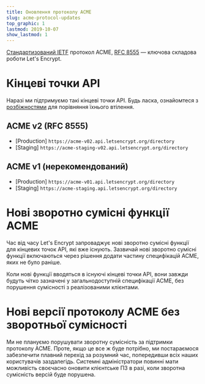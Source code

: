 ```yaml
---
title: Оновлення протоколу ACME
slug: acme-protocol-updates
top_graphic: 1
lastmod: 2019-10-07
show_lastmod: 1
---
```


[Стандартизований IETF](https://letsencrypt.org/2019/03/11/acme-protocol-ietf-standard.html) протокол ACME, [RFC 8555](https://datatracker.ietf.org/doc/rfc8555/) — ключова складова роботи Let's Encrypt.

# Кінцеві точки API

Наразі ми підтримуємо такі кінцеві точки API. Будь ласка, ознайомтеся з [розбіжностями](https://github.com/letsencrypt/boulder/blob/main/docs/acme-divergences.md) для порівняння їхнього втілення.

## ACME v2 (RFC 8555)

* [Production] `https://acme-v02.api.letsencrypt.org/directory`
* [Staging] `https://acme-staging-v02.api.letsencrypt.org/directory`

## ACME v1 (нерекомендований)

* [Production] `https://acme-v01.api.letsencrypt.org/directory`
* [Staging] `https://acme-staging.api.letsencrypt.org/directory`

# Нові зворотно сумісні функції ACME

Час від часу Let's Encrypt запроваджує нові зворотно сумісні функції для кінцевих точок API, які вже існують. Зазвичай нові зворотно сумісні функції включаються через рішення додати частину специфікацій ACME, яких не було раніше.

Коли нові функції вводяться в існуючі кінцеві точки API, вони завжди будуть чітко зазначені у загальнодоступній специфікації ACME, без порушення сумісності з реалізованими клієнтами.

# Нові версії протоколу ACME без зворотньої сумісності

Ми не плануємо порушувати зворотну сумісність за підтримки протоколу ACME. Проте, якщо це все ж буде потрібно, ми постараємося забезпечити плавний перехід за розумний час, попередивши всіх наших користувачів заздалегідь. Системні адміністратори повинні мати можливість своєчасно оновити клієнтське ПЗ в разі, коли зворотна сумісність версій буде порушена.
